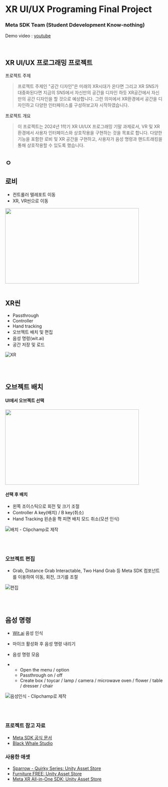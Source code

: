 # XR UI/UX Programing Final Project

### Meta SDK Team (Student Ddevelopment Know-nothing)

Demo video : [youtube](https://www.youtube.com/watch?v=roQkJPKeeOI)

<br/>


## XR UI/UX 프로그래밍 프로젝트

프로젝트 주제
> 프로젝트 주제인 "공간 디자인"은 미래의 XR시대가 온다면 그리고 XR SNS가 대중화된다면 지금의 SNS에서 자신만의 공간을 디자인 하듯 XR공간에서 자신만의 공간 디자인을 할 것으로 예상합니다. 그런 의미에서 XR환경에서 공간을 디자인하고 다양한 인터페이스를 구성하보고자 시작하였습니다.


프로젝트 개요
> 이 프로젝트는 2024년 1학기 XR UI/UX 프로그래밍 기말 과제로서, VR 및 XR 환경에서 사용자 인터페이스와 상호작용을 구현하는 것을 목표로 합니다. 다양한 기능을 포함한 로비 및 XR 공간을 구현하고, 사용자가 음성 명령과 핸드트래킹을 통해 상호작용할 수 있도록 했습니다. 



ㅇ 
<br/>
----


## 로비

- 컨트롤러 텔레포트 이동
- XR, VR씬으로 이동

<img src="https://github.com/toproof25/XR_Project/assets/41888060/9e05783f-f7b7-4d40-916a-d4f36f044233"  width="426" height="240"/>

<br/>
<br/>

## XR씬

- Passthrough
- Controller
- Hand tracking
- 오브젝트 배치 및 편집
- 음성 명령(wit.ai)
- 공간 저장 및 로드

![XR](https://github.com/toproof25/XR_Project/assets/41888060/9da02f0e-c5a7-4395-ae65-55f708efea39)

<br/>
<br/>

## 오브젝트 배치

#### UI에서 오브젝트 선택
<img src="https://github.com/toproof25/XR_Project/assets/41888060/79843ccc-6ef0-485c-9681-a2c738ffc536"  width="426" height="240"/>

#### 선택 후 배치

- 왼쪽 조이스틱으로 회전 및 크기 조절
- Controller A key(배치) / B key(취소)
- Hand Tracking 왼손을 쫙 피면 배치 모드 취소(모션 인식)

![배치 - Clipchamp로 제작](https://github.com/toproof25/XR_Project/assets/41888060/6eed0844-4258-479d-a342-8b477b025c1b)

<br/>
<br/>

### 오브젝트 편집

- Grab, Distance Grab Interactable, Two Hand Grab 등 Meta SDK 컴포넌트를 이용하여 이동, 회전, 크기를 조절

![편집](https://github.com/toproof25/XR_Project/assets/41888060/f013c684-ca0d-42c8-a60c-1b2ef2ff4fc2)


<br/>
<br/>

## 음성 명령

- [Wit.ai](https://wit.ai/) 음성 인식
- 마이크 활성화 후 음성 명령 내리기

- 음성 명령 모음
- - Open the menu / option
  - Passthrough on / off
  - Create box / toycar / lamp / camera / microwave oven / flower / table / dresser / chair

![음성인식 - Clipchamp로 제작](https://github.com/toproof25/XR_Project/assets/41888060/8fe67a5f-ed31-45d2-8c01-d9f849011208)


<br/>
<br/>


### 프로젝트 참고 자료
- [Meta SDK 공식 문서](https://developer.oculus.com/documentation/unity/bb-overview/)
- [Black Whale Studio](https://www.youtube.com/@blackwhalestudio)

### 사용한 애셋
- [Sparrow - Quirky Series: Unity Asset Store](https://assetstore.unity.com/packages/3d/characters/animals/sparrow-quirky-series-247228)
- [Furniture FREE: Unity Asset Store](https://assetstore.unity.com/packages/3d/props/furniture/furniture-free-260522)
- [Meta XR All-in-One SDK: Unity Asset Store](https://assetstore.unity.com/packages/tools/integration/meta-xr-all-in-one-sdk-269657)


